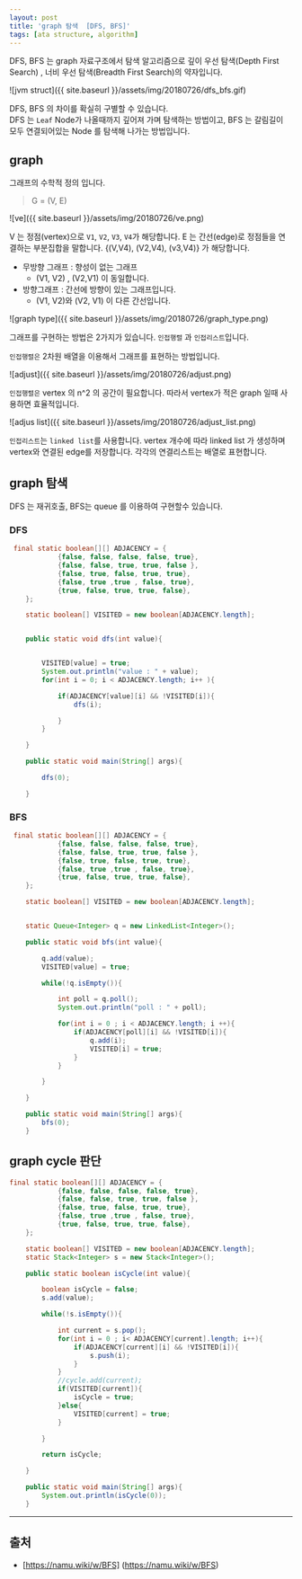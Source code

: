 ```yaml
---
layout: post
title: 'graph 탐색  [DFS, BFS]'
tags: [ata structure, algorithm]
---
```

DFS, BFS 는 graph 자료구조에서 탐색 알고리즘으로 깊이 우선 탐색(Depth First Search) , 너비 우선 탐색(Breadth First Search)의 약자입니다.

![jvm struct]({{ site.baseurl }}/assets/img/20180726/dfs_bfs.gif)  

DFS, BFS 의 차이를 확실히 구별할 수 있습니다.  
DFS 는 `Leaf` Node가 나올때까지 깊어져 가며 탐색하는 방법이고, BFS 는 갈림길이 모두 연결되어있는 Node 를 탐색해 나가는 방법입니다.

## graph

그래프의 수학적 정의 입니다.

> G = (V, E)  

![ve]({{ site.baseurl }}/assets/img/20180726/ve.png)  

V 는 정점(vertex)으로 `V1`, `V2`, `V3`, `V4`가 해당합니다.
E 는 간선(edge)로 정점들을 연결하는 부분집합을 말합니다. {(V,V4), (V2,V4), (v3,V4)} 가 해당합니다.  

* 무방향 그래프 : 향성이 없는 그래프
    * (V1, V2) , (V2,V1) 이 동일합니다.
* 방향그래프 : 간선에 방향이 있는 그래프입니다.
    * (V1, V2)와 (V2, V1) 이 다른 간선입니다.

![graph type]({{ site.baseurl }}/assets/img/20180726/graph_type.png)  

그래프를 구현하는 방법은 2가지가 있습니다. `인접행렬` 과 `인접리스트`입니다.

`인접행렬은` 2차원 배열을 이용해서 그래프를 표현하는 방법입니다.

![adjust]({{ site.baseurl }}/assets/img/20180726/adjust.png)  

`인접행렬은` vertex 의 n^2 의 공간이 필요합니다. 따라서 vertex가 적은 graph 일때 사용하면 효율적입니다.

![adjus list]({{ site.baseurl }}/assets/img/20180726/adjust_list.png)  

`인접리스트`는 `linked list`를 사용합니다. vertex 개수에 따라 linked list 가 생성하며 vertex와 연결된 edge를 저장합니다. 각각의 연결리스트는 배열로 표현합니다.

## graph 탐색
DFS 는 재귀호출, BFS는 queue 를 이용하여 구현할수 있습니다.
### DFS
```java
 final static boolean[][] ADJACENCY = {
            {false, false, false, false, true},
            {false, false, true, true, false },
            {false, true, false, true, true},
            {false, true ,true , false, true},
            {true, false, true, true, false},
    };

    static boolean[] VISITED = new boolean[ADJACENCY.length];


    public static void dfs(int value){


        VISITED[value] = true;
        System.out.println("value : " + value);
        for(int i = 0; i < ADJACENCY.length; i++ ){

            if(ADJACENCY[value][i] && !VISITED[i]){
                dfs(i);

            }
        }

    }

    public static void main(String[] args){

        dfs(0);

    }
```

### BFS
```java
 final static boolean[][] ADJACENCY = {
            {false, false, false, false, true},
            {false, false, true, true, false },
            {false, true, false, true, true},
            {false, true ,true , false, true},
            {true, false, true, true, false},
    };

    static boolean[] VISITED = new boolean[ADJACENCY.length];


    static Queue<Integer> q = new LinkedList<Integer>();

    public static void bfs(int value){

        q.add(value);
        VISITED[value] = true;

        while(!q.isEmpty()){

            int poll = q.poll();
            System.out.println("poll : " + poll);

            for(int i = 0 ; i < ADJACENCY.length; i ++){
                if(ADJACENCY[poll][i] && !VISITED[i]){
                    q.add(i);
                    VISITED[i] = true;
                }
            }

        }

    }

    public static void main(String[] args){
        bfs(0);
    }
```
## graph cycle 판단
```java
final static boolean[][] ADJACENCY = {
            {false, false, false, false, true},
            {false, false, true, true, false },
            {false, true, false, true, true},
            {false, true ,true , false, true},
            {true, false, true, true, false},
    };

    static boolean[] VISITED = new boolean[ADJACENCY.length];
    static Stack<Integer> s = new Stack<Integer>();

    public static boolean isCycle(int value){

        boolean isCycle = false;
        s.add(value);

        while(!s.isEmpty()){

            int current = s.pop();
            for(int i = 0 ; i< ADJACENCY[current].length; i++){
                if(ADJACENCY[current][i] && !VISITED[i]){
                    s.push(i);
                }
            }
            //cycle.add(current);
            if(VISITED[current]){
                isCycle = true;
            }else{
                VISITED[current] = true;
            }

        }

        return isCycle;

    }

    public static void main(String[] args){
        System.out.println(isCycle(0));
    }
```

---
## 출처
* [https://namu.wiki/w/BFS]
(https://namu.wiki/w/BFS)